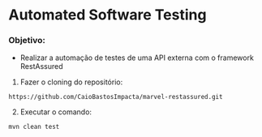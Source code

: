# Automated Software Testing

### Objetivo:
* Realizar a automação de testes de uma API externa com o framework RestAssured

1. Fazer o cloning do repositório:
```
https://github.com/CaioBastosImpacta/marvel-restassured.git
```

2. Executar o comando:
```
mvn clean test
```
